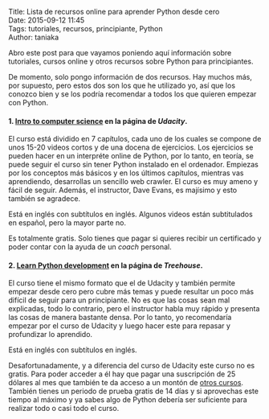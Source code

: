Title: Lista de recursos online para aprender Python desde cero  
Date: 2015-09-12 11:45  
Tags: tutoriales, recursos, principiante, Python  
Author: taniaka  

Abro este post para que vayamos poniendo aquí información sobre tutoriales, cursos online y otros recursos sobre Python para principiantes.

De momento, solo pongo información de dos recursos. Hay muchos más, por supuesto, pero estos dos son los que he utilizado yo, así que los conozco bien y se los podría recomendar a todos los que quieren empezar con Python.


#### 1. [Intro to computer science](https://www.udacity.com/course/intro-to-computer-science--cs101) en la página de *Udacity*.

El curso está dividido en 7 capítulos, cada uno de los cuales se compone de unos 15-20 videos cortos y de una docena de ejercicios. Los ejercicios se pueden hacer en un interpréte online de Python, por lo tanto, en teoría, se puede seguir el curso sin tener Python instalado en el ordenador.
Empiezas por los conceptos más básicos y en los últimos capítulos, mientras vas aprendiendo, desarrollas un sencillo web crawler. El curso es muy ameno y fácil de seguir. Además, el instructor, Dave Evans, es majísimo y esto también se agradece.

Está en inglés con subtítulos en inglés. Algunos videos están subtitulados en español, pero la mayor parte no.

Es totalmente gratis. Solo tienes que pagar si quieres recibir un certificado y poder contar con la ayuda de un *coach* personal.


#### 2. [Learn Python development](http://teamtreehouse.com/tracks/learn-python) en la página de *Treehouse*.

El curso tiene el mismo formato que el de Udacity y también permite empezar desde cero pero cubre más temas y puede resultar un poco más difícil de seguir para un principiante. No es que las cosas sean mal explicadas, todo lo contrario, pero el instructor habla muy rápido y presenta las cosas de manera bastante densa. Por lo tanto, yo recomendaría empezar por el curso de Udacity y luego hacer este para repasar y profundizar lo aprendido.

Está en inglés con subtítulos en inglés.

Desafortunadamente, y a diferencia del curso de Udacity este curso no es gratis. Para poder acceder a él hay que pagar una suscripción de 25 dólares al mes que también te da acceso a un montón de [otros cursos](http://teamtreehouse.com/tracks). También tienes un periodo de prueba gratis de 14 días y si aprovechas este tiempo al máximo y ya sabes algo de Python debería ser suficiente para realizar todo o casi todo el curso.







